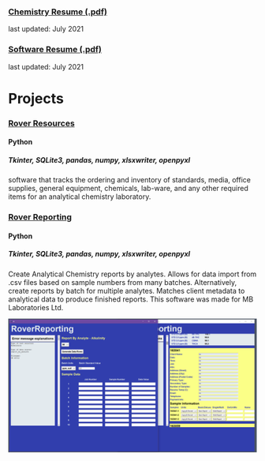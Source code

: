 ### [Chemistry Resume (.pdf)](Peter_Levett_Chemistry_Resume_04July2021.pdf)
last updated: July 2021
### [Software Resume (.pdf)](Peter_Levett_Programming_Resume_04July2021.pdf)
last updated: July 2021

# Projects

### [Rover Resources](https://github.com/StavromularBeta/RoverResources)
#### Python 
##### Tkinter, SQLite3, pandas, numpy, xlsxwriter, openpyxl 

software that tracks the ordering and inventory of standards, media, office supplies, general equipment, chemicals, lab-ware, and any other required items for an analytical chemistry laboratory.

### [Rover Reporting](https://github.com/StavromularBeta/RoverReporting/tree/master)
#### Python
##### Tkinter, SQLite3, pandas, numpy, xlsxwriter, openpyxl

Create Analytical Chemistry reports by analytes. Allows for data import from .csv files based on sample numbers from many batches. Alternatively, create reports by batch for multiple analytes. Matches client metadata to analytical data to produce finished reports. This software was made for MB Laboratories Ltd.

![](RoverReporting.png)
